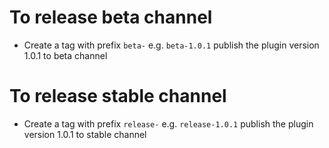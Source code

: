 # To release beta channel

* Create a tag with prefix `beta-` e.g. `beta-1.0.1` publish the plugin version 1.0.1 to beta channel

# To release stable channel

* Create a tag with prefix `release-` e.g. `release-1.0.1` publish the plugin version 1.0.1 to stable channel